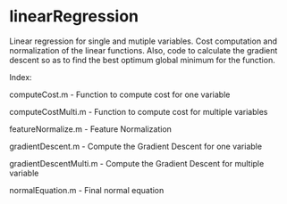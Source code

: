 # linearRegression
Linear regression for single and mutiple variables. Cost computation and normalization of the linear functions. 
Also, code to calculate the gradient descent so as to find the best optimum global minimum for the function.

Index:

computeCost.m - Function to compute cost for one variable

computeCostMulti.m - Function to compute cost for multiple variables

featureNormalize.m - Feature Normalization

gradientDescent.m - Compute the Gradient Descent for one variable

gradientDescentMulti.m - Compute the Gradient Descent for multiple variable

normalEquation.m - Final normal equation

